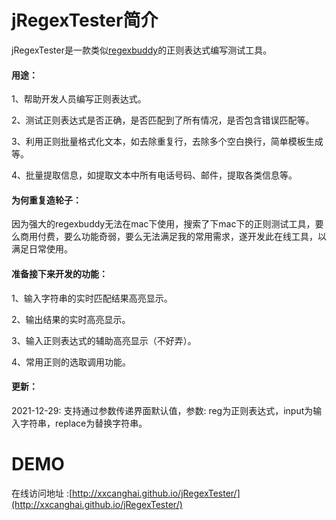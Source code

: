 # jRegexTester简介
jRegexTester是一款类似[regexbuddy](https://www.regexbuddy.com/)的正则表达式编写测试工具。

#### 用途：
1、帮助开发人员编写正则表达式。

2、测试正则表达式是否正确，是否匹配到了所有情况，是否包含错误匹配等。

3、利用正则批量格式化文本，如去除重复行，去除多个空白换行，简单模板生成等。

4、批量提取信息，如提取文本中所有电话号码、邮件，提取各类信息等。

#### 为何重复造轮子：
因为强大的regexbuddy无法在mac下使用，搜索了下mac下的正则测试工具，要么商用付费，要么功能奇弱，要么无法满足我的常用需求，遂开发此在线工具，以满足日常使用。

#### 准备接下来开发的功能：
1、输入字符串的实时匹配结果高亮显示。

2、输出结果的实时高亮显示。

3、输入正则表达式的辅助高亮显示（不好弄）。

4、常用正则的选取调用功能。

#### 更新：
2021-12-29: 支持通过参数传递界面默认值，参数: reg为正则表达式，input为输入字符串，replace为替换字符串。


# DEMO
在线访问地址 :[http://xxcanghai.github.io/jRegexTester/](http://xxcanghai.github.io/jRegexTester/)

